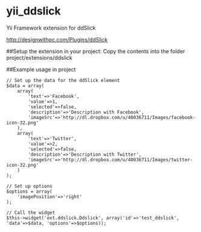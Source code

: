 yii_ddslick
===========

Yii Framework extension for ddSlick

http://designwithpc.com/Plugins/ddSlick

##Setup the extension in your project:
Copy the contents into the folder project/extensions/ddslick

##Example usage in project

```
// Set up the data for the ddSlick element
$data = array(
    array(        
        'text'=>'Facebook',
        'value'=>1,
        'selected'=>false,
        'description'=>'Description with Facebook',
        'imageSrc'=>'http://dl.dropbox.com/u/40036711/Images/facebook-icon-32.png'
    ),
    array(
        'text'=>'Twitter',
        'value'=>2,
        'selected'=>false,
        'description'=>'Description with Twitter',
        'imageSrc'=>'http://dl.dropbox.com/u/40036711/Images/twitter-icon-32.png'        
    )
);
   
// Set up options
$options = array(
    'imagePosition'=>'right'
);

// Call the widget
$this->widget('ext.ddslick.Ddslick', array('id'=>'test_ddslick', 'data'=>$data, 'options'=>$options));
```

